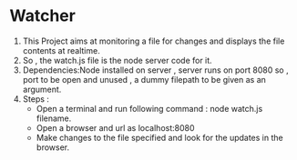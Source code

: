 # Watcher
1. This Project aims at monitoring a file for changes and displays the file contents at realtime.
2. So , the watch.js file is the node server code for it.
3. Dependencies:Node installed on server , server runs on port 8080 so , port to be open and unused , a dummy filepath to be given as an argument.
4. Steps :
   * Open a terminal and run following command : node watch.js filename.
   * Open a browser and url as localhost:8080
   * Make changes to the file specified and look for the updates in the browser.

